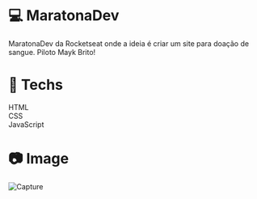# :computer: MaratonaDev
MaratonaDev da Rocketseat onde a ideia é criar um site para doação de sangue. Piloto Mayk Brito!


# :rocket: Techs
HTML<br/>
CSS<br/>
JavaScript<br/>

# :camera: Image
![Capture](https://user-images.githubusercontent.com/37390930/74691391-6f88dd80-51c1-11ea-8d9a-6c64acc6892d.PNG)
